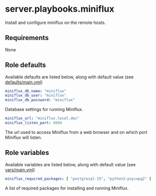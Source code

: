 # server.playbooks.miniflux
Install and configure miniflux on the remote hosts.

## Requirements
None

## Role defaults
Available defaults are listed below, along with default value (see [defaults/main.yml](../roles/miniflux/defaults/main.yml))
```yaml
miniflux_db_name: "miniflux"
miniflux_db_user: "miniflux"
miniflux_db_password: "miniflux"
```
Database settings for running Miniflux.

```yaml
miniflux_url: "miniflux.local.dev"
miniflux_listen_port: 8080
```
The url used to access Miniflux from a web browser and on which port Miniflux will listen.

## Role variables
Available variables are listed below, along with default value (see [vars/main.yml](../roles/miniflux/vars/main.yml))
```yaml
miniflux_required_packages: [ "postgresql-15", "python3-psycopg2" ]
```
A list of required packages for installing and running Miniflux.
